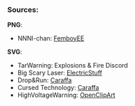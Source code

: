 ### Sources:

**PNG**:
- NNNI-chan: [FemboyEE](https://www.youtube.com/@femboyelectricalengineerin2898)

**SVG**:
- TarWarning: Explosions & Fire Discord
- Big Scary Laser: [ElectricStuff](https://www.electricstuff.co.uk)
- Drop&Run: [Caraffa](https://github.com/Caraffa-git)
- Cursed Technology: [Caraffa](https://github.com/Caraffa-git)
- HighVoltageWarning: [OpenClipArt](https://openclipart.org/detail/14450/danger-high-voltage-warning-sign)
